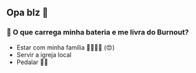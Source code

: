 ## Opa blz 👋

### &#128267; O que carrega minha bateria e me livra do Burnout?
 - Estar com minha família :family_man_woman_girl_girl: (:heart_eyes:)
 - Servir a igreja local
 - Pedalar :mountain_bicyclist::sunrise_over_mountains:
